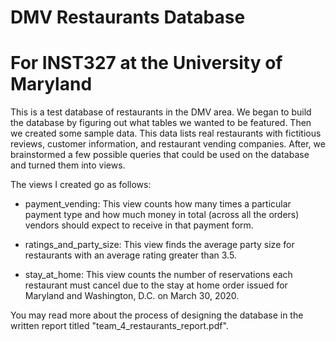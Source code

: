 # DMV Restaurants Database
# For INST327 at the University of Maryland

This is a test database of restaurants in the DMV area. We began to build the database by figuring out what tables we wanted to be featured. Then we created some sample data. This data lists real restaurants with fictitious reviews, customer information, and restaurant vending companies. After, we brainstormed a few possible queries that could be used on the database and turned them into views.

The views I created go as follows:
- payment_vending: 
This view counts how many times a particular payment type and how much money in total (across all the orders) vendors should expect to receive in that payment form. 

- ratings_and_party_size:
This view finds the average party size for restaurants with an average rating greater than 3.5.

- stay_at_home: 
This view counts the number of reservations each restaurant must cancel due to the stay at home order issued for Maryland and Washington, D.C. on March 30, 2020. 

You may read more about the process of designing the database in the written report titled "team_4_restaurants_report.pdf". 
